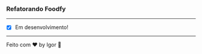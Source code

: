 <div style="text-align: center;">
  <a href="#">
    <img alt="" src=""/>
  </a>
</div>

### **Refatorando Foodfy**

---

- [x] Em desenvolvimento!

---

Feito com ❤ by Igor 🖖